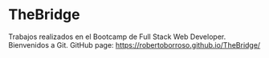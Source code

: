 # TheBridge
Trabajos realizados en el Bootcamp de Full Stack Web Developer.
Bienvenidos a Git.
GitHub page: https://robertoborroso.github.io/TheBridge/
